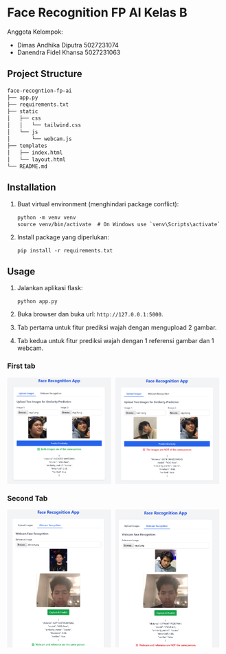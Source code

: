 # Face Recognition FP AI Kelas B

Anggota Kelompok:

- Dimas Andhika Diputra 5027231074
- Danendra Fidel Khansa 5027231063

## Project Structure

```
face-recogntion-fp-ai
├── app.py
├── requirements.txt
├── static
│   ├── css
│   │   └── tailwind.css
│   └── js
│       └── webcam.js
├── templates
│   ├── index.html
│   └── layout.html
└── README.md
```

## Installation

1. Buat virtual environment (menghindari package conflict):

   ```
   python -m venv venv
   source venv/bin/activate  # On Windows use `venv\Scripts\activate`
   ```

2. Install package yang diperlukan:
   ```
   pip install -r requirements.txt
   ```

## Usage

1. Jalankan aplikasi flask:

   ```
   python app.py
   ```

2. Buka browser dan buka url: `http://127.0.0.1:5000`.

3. Tab pertama untuk fitur prediksi wajah dengan mengupload 2 gambar.

4. Tab kedua untuk fitur prediksi wajah dengan 1 referensi gambar dan 1 webcam.

### First tab

<div style="display: flex; gap: 10px;">
  <img src="./docs/preview1.png" width="48%" />
  <img src="./docs/preview2.png" width="48%" />
</div>

### Second Tab

<div style="display: flex; gap: 10px;">
  <img src="./docs/preview3.png" width="48%" />
  <img src="./docs/preview4.png" width="48%" />
</div>

